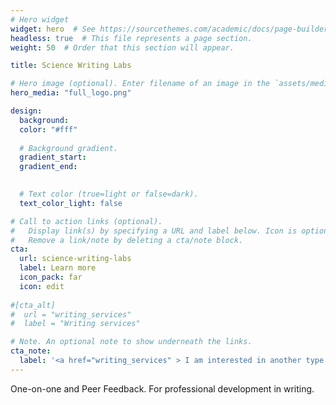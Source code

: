 ```yaml
---
# Hero widget
widget: hero  # See https://sourcethemes.com/academic/docs/page-builder/
headless: true  # This file represents a page section.
weight: 50  # Order that this section will appear.

title: Science Writing Labs

# Hero image (optional). Enter filename of an image in the `assets/media` folder.
hero_media: "full_logo.png"

design:
  background:
  color: "#fff"
  
  # Background gradient.
  gradient_start:
  gradient_end:
  

  # Text color (true=light or false=dark).
  text_color_light: false

# Call to action links (optional).
#   Display link(s) by specifying a URL and label below. Icon is optional for `[cta]`.
#   Remove a link/note by deleting a cta/note block.
cta:
  url: science-writing-labs
  label: Learn more
  icon_pack: far
  icon: edit
  
#[cta_alt]
#  url = "writing_services"
#  label = "Writing services"

# Note. An optional note to show underneath the links.
cta_note:
  label: '<a href="writing_services" > I am interested in another type of writing help.<!-- V --></a>'
---
```


One-on-one and Peer Feedback. For professional development in writing.
